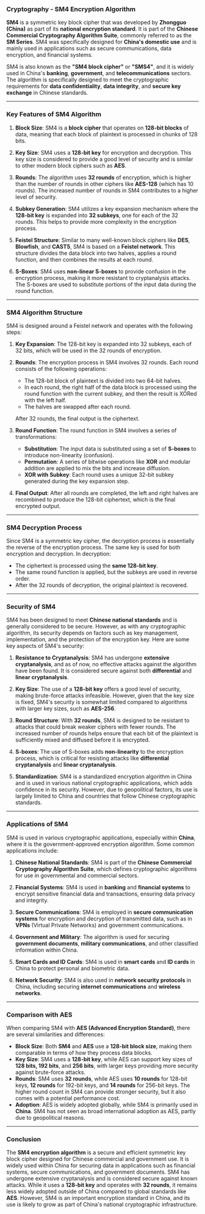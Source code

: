 ### **Cryptography - SM4 Encryption Algorithm**

**SM4** is a symmetric key block cipher that was developed by **Zhongguo (China)** as part of its **national encryption standard**. It is part of the **Chinese Commercial Cryptography Algorithm Suite**, commonly referred to as the **SM Series**. SM4 was specifically designed for **China's domestic use** and is mainly used in applications such as secure communications, data encryption, and financial systems.

SM4 is also known as the **"SM4 block cipher"** or **"SMS4"**, and it is widely used in China's **banking**, **government**, and **telecommunications** sectors. The algorithm is specifically designed to meet the cryptographic requirements for **data confidentiality**, **data integrity**, and **secure key exchange** in Chinese standards.

---

### **Key Features of SM4 Algorithm**

1. **Block Size**: SM4 is a **block cipher** that operates on **128-bit blocks** of data, meaning that each block of plaintext is processed in chunks of 128 bits.
   
2. **Key Size**: SM4 uses a **128-bit key** for encryption and decryption. This key size is considered to provide a good level of security and is similar to other modern block ciphers such as **AES**.

3. **Rounds**: The algorithm uses **32 rounds** of encryption, which is higher than the number of rounds in other ciphers like **AES-128** (which has 10 rounds). The increased number of rounds in SM4 contributes to a higher level of security.

4. **Subkey Generation**: SM4 utilizes a key expansion mechanism where the **128-bit key** is expanded into **32 subkeys**, one for each of the 32 rounds. This helps to provide more complexity in the encryption process.

5. **Feistel Structure**: Similar to many well-known block ciphers like **DES**, **Blowfish**, and **CAST5**, SM4 is based on a **Feistel network**. This structure divides the data block into two halves, applies a round function, and then combines the results at each round.

6. **S-Boxes**: SM4 uses **non-linear S-boxes** to provide confusion in the encryption process, making it more resistant to cryptanalysis attacks. The S-boxes are used to substitute portions of the input data during the round function.

---

### **SM4 Algorithm Structure**

SM4 is designed around a Feistel network and operates with the following steps:

1. **Key Expansion**: The 128-bit key is expanded into 32 subkeys, each of 32 bits, which will be used in the 32 rounds of encryption.
   
2. **Rounds**: The encryption process in SM4 involves 32 rounds. Each round consists of the following operations:
   - The 128-bit block of plaintext is divided into two 64-bit halves.
   - In each round, the right half of the data block is processed using the round function with the current subkey, and then the result is XORed with the left half.
   - The halves are swapped after each round.
   
   After 32 rounds, the final output is the ciphertext.

3. **Round Function**: The round function in SM4 involves a series of transformations:
   - **Substitution**: The input data is substituted using a set of **S-boxes** to introduce non-linearity (confusion).
   - **Permutation**: A series of bitwise operations like **XOR** and modular addition are applied to mix the bits and increase diffusion.
   - **XOR with Subkey**: Each round uses a unique 32-bit subkey generated during the key expansion step.

4. **Final Output**: After all rounds are completed, the left and right halves are recombined to produce the 128-bit ciphertext, which is the final encrypted output.

---

### **SM4 Decryption Process**

Since SM4 is a symmetric key cipher, the decryption process is essentially the reverse of the encryption process. The same key is used for both encryption and decryption. In decryption:
- The ciphertext is processed using the **same 128-bit key**.
- The same round function is applied, but the subkeys are used in reverse order.
- After the 32 rounds of decryption, the original plaintext is recovered.

---

### **Security of SM4**

SM4 has been designed to meet **Chinese national standards** and is generally considered to be secure. However, as with any cryptographic algorithm, its security depends on factors such as key management, implementation, and the protection of the encryption key. Here are some key aspects of SM4's security:

1. **Resistance to Cryptanalysis**: SM4 has undergone **extensive cryptanalysis**, and as of now, no effective attacks against the algorithm have been found. It is considered secure against both **differential** and **linear cryptanalysis**.
   
2. **Key Size**: The use of a **128-bit key** offers a good level of security, making brute-force attacks infeasible. However, given that the key size is fixed, SM4's security is somewhat limited compared to algorithms with larger key sizes, such as **AES-256**.
   
3. **Round Structure**: With **32 rounds**, SM4 is designed to be resistant to attacks that could break weaker ciphers with fewer rounds. The increased number of rounds helps ensure that each bit of the plaintext is sufficiently mixed and diffused before it is encrypted.

4. **S-boxes**: The use of S-boxes adds **non-linearity** to the encryption process, which is critical for resisting attacks like **differential cryptanalysis** and **linear cryptanalysis**.

5. **Standardization**: SM4 is a standardized encryption algorithm in China and is used in various national cryptographic applications, which adds confidence in its security. However, due to geopolitical factors, its use is largely limited to China and countries that follow Chinese cryptographic standards.

---

### **Applications of SM4**

SM4 is used in various cryptographic applications, especially within **China**, where it is the government-approved encryption algorithm. Some common applications include:

1. **Chinese National Standards**: SM4 is part of the **Chinese Commercial Cryptography Algorithm Suite**, which defines cryptographic algorithms for use in governmental and commercial sectors.
   
2. **Financial Systems**: SM4 is used in **banking** and **financial systems** to encrypt sensitive financial data and transactions, ensuring data privacy and integrity.
   
3. **Secure Communications**: SM4 is employed in **secure communication systems** for encryption and decryption of transmitted data, such as in **VPNs** (Virtual Private Networks) and government communications.
   
4. **Government and Military**: The algorithm is used for securing **government documents**, **military communications**, and other classified information within China.

5. **Smart Cards and ID Cards**: SM4 is used in **smart cards** and **ID cards** in China to protect personal and biometric data.

6. **Network Security**: SM4 is also used in **network security protocols** in China, including securing **internet communications** and **wireless networks**.

---

### **Comparison with AES**

When comparing SM4 with **AES (Advanced Encryption Standard)**, there are several similarities and differences:

- **Block Size**: Both **SM4** and **AES** use a **128-bit block size**, making them comparable in terms of how they process data blocks.
- **Key Size**: SM4 uses a **128-bit key**, while AES can support key sizes of **128 bits, 192 bits**, and **256 bits**, with larger keys providing more security against brute-force attacks.
- **Rounds**: SM4 uses **32 rounds**, while AES uses **10 rounds** for 128-bit keys, **12 rounds** for 192-bit keys, and **14 rounds** for 256-bit keys. The higher round count in SM4 can provide stronger security, but it also comes with a potential performance cost.
- **Adoption**: AES is widely adopted globally, while SM4 is primarily used in **China**. SM4 has not seen as broad international adoption as AES, partly due to geopolitical reasons.

---

### **Conclusion**

The **SM4 encryption algorithm** is a secure and efficient symmetric key block cipher designed for Chinese commercial and government use. It is widely used within China for securing data in applications such as financial systems, secure communications, and government documents. SM4 has undergone extensive cryptanalysis and is considered secure against known attacks. While it uses a **128-bit key** and operates with **32 rounds**, it remains less widely adopted outside of China compared to global standards like **AES**. However, SM4 is an important encryption standard in China, and its use is likely to grow as part of China's national cryptographic infrastructure.

